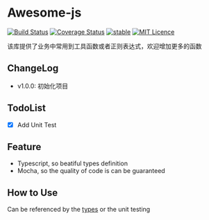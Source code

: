 # Awesome-js

[![Build Status](https://travis-ci.org/linxiaowu66/awesome-js.svg?branch=master)](https://travis-ci.org/linxiaowu66/awesome-js)
[![Coverage Status](https://coveralls.io/repos/github/linxiaowu66/awesome-js/badge.svg?branch=master)](https://coveralls.io/github/linxiaowu66/awesome-js?branch=master)
[![stable](https://badges.github.io/stability-badges/dist/stable.svg)](http://github.com/badges/stability-badges)
[![MIT Licence](https://badges.frapsoft.com/os/mit/mit.svg?v=103)](https://opensource.org/licenses/mit-license.php)

该库提供了业务中常用到工具函数或者正则表达式，欢迎增加更多的函数

## ChangeLog

* v1.0.0: 初始化项目

## TodoList

  - [x] Add Unit Test

## Feature

* Typescript, so beatiful types definition
* Mocha, so the quality of code is can be guaranteed

## How to Use

Can be referenced by the [types](https://github.com/linxiaowu66/awesome-js/blob/master/types/index.d.ts) or the unit testing
